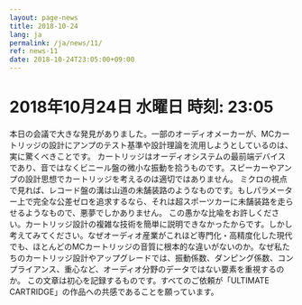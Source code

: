 ```yaml
---
layout: page-news
title: 2018-10-24
lang: ja
permalink: /ja/news/11/
ref: news-11
date: 2018-10-24T23:05:00+09:00
---
```



# 2018年10月24日   水曜日   時刻: 23:05 


本日の会議で大きな発見がありました。一部のオーディオメーカーが、MCカートリッジの設計にアンプのテスト基準や設計理論を流用しようとしているのは、実に驚くべきことです。
カートリッジはオーディオシステムの最前端デバイスであり、音ではなくビニール盤の微小な振動を拾うものです。スピーカーやアンプの設計思想でカートリッジを考えるのは適切ではありません。
ミクロの視点で見れば、レコード盤の溝は山道の未舗装路のようなものです。もしパラメーター上で完全な公差ゼロを追求するなら、それは超スポーツカーに未舗装路を走らせるようなもので、悪夢でしかありません。
この愚かな比喩をお許しください。カートリッジ設計の複雑な技術を簡単に説明できなかったからです。しかし考えてみてください。なぜオーディオ産業がこれほど専門化・高精度化した現代でも、ほとんどのMCカートリッジの音質に根本的な違いがないのか。なぜ私たちのカートリッジ設計やアップグレードでは、振動係数、ダンピング係数、コンプライアンス、重心など、オーディオ分野のデータではない要素を重視するのか。
この文章は初心を記録するものです。すべてのご依頼が「ULTIMATE CARTRIDGE」の作品への共感であることを願っています。
